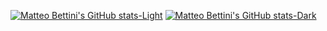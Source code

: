 
[![Matteo Bettini's GitHub stats-Light](https://github-readme-stats.vercel.app/api?username=matteobettini\&hide=stars,prs\&show=reviews,prs_merged\&show_icons=true\&theme=default#gh-light-mode-only)](https://github.com/anuraghazra/github-readme-stats#responsive-card-theme#gh-light-mode-only)
[![Matteo Bettini's GitHub stats-Dark](https://github-readme-stats.vercel.app/api?username=matteobettini\&hide=stars,prs\&show=reviews,prs_merged\&show_icons=true\&theme=github_dark#gh-dark-mode-only)](https://github.com/anuraghazra/github-readme-stats#responsive-card-theme#gh-dark-mode-only)

